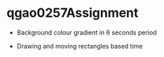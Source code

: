 # qgao0257Assignment
*  Background colour gradient in 6 seconds period

* Drawing and moving rectangles based time
